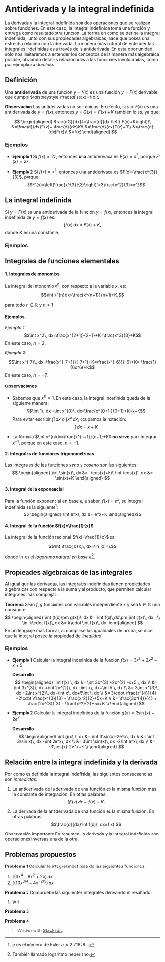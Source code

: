 # Antiderivada y la integral indefinida

La derivada y la integral indefinida son dos operaciones que se realizan sobre funciones. En este caso, la integral indefinida toma una función y entrega como resultado otra función. La forma en cómo se define la integral indefinida, junto con sus propiedades algebraicas, hace que posea una estrecha relación con la derivada. La manera más natural de entender las integrales indefinidas es a través de la antiderivada. En esta oportunidad, sólo nos limitaremos a entender los conceptos de la manera más algebraica posible, obviando detalles relacionados a las funciones involucradas, como por ejemplo su *dominio*.

## Definición
Una **antiderivada** de una función $y=f(x)$ es una función $y=F(x)$ derivable que cumple $\displaystyle \frac{dF}{dx}=f(x)$

**Observación** Las antiderivadas no son únicas. En efecto, si $y=F(x)$ es una antiderivada de $y=f(x)$, entonces $y=G(x)=F(x)+K$ también lo es, ya que:

$$
\begin{aligned}
\frac{dG}{dx}&=\frac{d}{dx}\left( F(x)+K\right)\\
&=\frac{d}{dx}F(x)+ \frac{d}{dx}K\\
&=\frac{d}{dx}F(x)+0\\
&=\frac{d}{dx}F(x)\\
&=f(x)
\end{aligned}
$$


### Ejemplos

- **Ejemplo 1**  Si $f(x)=2x$, entonces **una** antiderivada es $F(x)=x^{2}$, porque $F'(x)=2x$.

- **Ejemplo 2**  Si $f(x)=x^3$, entonces una antiderivada es $F(x)=\frac{x^{3}}{3}$, porque:
$$F'(x)=\left(\frac{x^{3}}{3}\right)'=3\frac{x^2}{3}=x^2$$

## La integral indefinida

Si $y=F(x)$ es una antiderivada de la función $y=f(x)$, entonces la integral indefinida de $y=f(x)$ es:
$$\int f(x) \,dx=F(x)+K,$$
donde $K$ es una constante.

### Ejemplos

## Integrales de funciones elementales

#### 1. Integrales de monomios
La integral del monomio $x^n$, con respecto a la variable $x$, es:

$$\int x^{n}dx=\frac{x^{n+1}}{n+1}+K,$$

para todo $n\in \mathbb{R}$ y $n\neq 1$

#### Ejemplos.
*Ejemplo 1* 
$$\int  x^2\, dx=\frac{x^{2+1}}{2+1}+K=\frac{x^3}{3}+K$$ En este caso, $n=2$.

*Ejemplo 2.* 

 $$\int  x^{-7}\, dx=\frac{x^{-7+1}}{-7+1}+K=\frac{x^{-6}}{-6}+K=-\frac{1}{6x^6}+K$$ En este caso, $n=-7$.

#### Observaciones
* Sabemos que  $x^0=1$. En este caso, la integral indefinida queda de la siguiente manera:
$$\int 1\, dx =\int  x^{0}\, dx=\frac{x^{0+1}}{0+1}+K=x+K$$ Para evitar escribir $\int 1\, dx$ o $\int x^0\, dx$, ocupamos la notación: 
$$\int \,dx=x+K$$

* La fórmula $\int x^{n}dx=\frac{x^{n+1}}{n+1}+K$ **no sirve** para integrar $x^{-1}$, porque en este caso, $n=-1$. 
 
#### 2. Integrales de funciones trigonométricas

Las integrales de las funciones *seno* y *coseno* son las siguientes:
$$
\begin{aligned}
\int  \sin(x)\, dx &= -\cos(x)+K\\
\int  \cos(x)\, dx &= \sin(x)+K
\end{aligned}
$$

#### 3. Integral de la exponencial
Para la función exponencial en base $e$, a saber, $f(x)=e^x$, su integral indefinida es la siguiente[^1]:
$$
\begin{aligned}
\int e^x\, dx &= e^x+K
\end{aligned}$$

#### 4. Integral de la función $f(x)=\frac{1}{x}$

La integral de la función racional $f(x)=\frac{1}{x}$ es:

$$\int \frac{1}{x}\, dx=\ln |x|+K$$

donde $\ln$ es el *logaritmo natural en base* $e$[^2].
## Propieades algebraicas de las integrales

Al igual que las derivadas, las integrales indefinidas tienen propiedades algebraicas con respecto a la suma y al producto, que permiten calcular integrales más complejas:

**Teorema** Sean $f,\, g$ funciones con variables independiente $x$ y sea $k\in \mathbb{R}$ una constante:
$$		
\begin{aligned}
\int (f(x)\pm g(x))\, dx &= \int f(x)\,dx\pm \int g(x)\, dx , \\
\int k\cdot f(x)\, dx &= k\cdot \int f(x)\, dx.
\end{aligned}
$$
En un lenguaje más formal, al cumplirse las igualdades de arriba, se dice que la integral posee la propiedad de *linealidad*. 

### Ejemplos

* **Ejemplo 1** Calcular la integral indefinida de la función $f( x) =3x^{3} +2x^{2} -x+5$

  **Desarrollo**
$$
\begin{aligned}
	\int f(x) \, dx &= \int 3x^{3} +2x^{2} -x+5 \, dx \\
			 &= \int 3x^{3}\, dx +\int 2x^{2}\, dx -\int  x\, dx+\int 5 \, dx \\
			  &= 3\int x^{3}\, dx +2\int x^{2}\, dx -\int  x\, dx+5\int  \, dx \\
			  &= 3\cdot \frac{x^{4}}{4} +2\cdot  \frac{x^{3}}{3} -  \frac{x^2}{2}+5x+K \\
			  &=  \frac{3x^{4}}{4} + \frac{2x^{3}}{3} -  \frac{x^2}{2}+5x+K \\
\end{aligned}
$$

* **Ejemplo 2**  Calcular la integral indefinida de la función $g(x)=3\sin(x)-2e^x$

  **Desarrollo**
  $$
  \begin{aligned}
	\int g(x) \, dx &= \int 3\sin(x)-2e^x\, dx \\
			 &= \int 3\sin(x)\, dx -\int 2e^x\, dx  \\
			  &= 3\int \sin(x)\, dx -2\int e^x\, dx  \\
			  &= -3\cos(x)-2e^x+K \\
\end{aligned}
$$




## Relación entre la integral indefinida y la derivada

Por como es definida la integral indefinida, las siguientes consecuencias son *inmediatas*:

1. La antiderivada de la derivada de una función es la misma función más la constante de integración. En otras palabras: $$\int f'(x)\, dx=f(x)+K.$$

2. La derivada de la antiderivada de una función es la misma función. En otras palabras: $$\frac{d}{dx}\int f(x)\, dx=f(x).$$

Observación importante En resumen, la derivada y la integral indefinida son operaciones inversas una de la otra.

## Problemas propuestos 

**Problema 1** Calcular la integral indefinida de las siguientes funciones:
1. $\int (3x^4-8x^2+2x)\, dx$
2. $\int (10x^{3/4}-4x^{-2/5})\, dx$

**Problema 2** Compruebe las siguientes integrales derivando el resultado:

1. \int 

**Problema 3** 

**Problema 4** 

[^1]: $e$ es el número de Euler $e=2.71828...$
[^2]: También llamado logaritmo neperiano.


> Written with [StackEdit](https://stackedit.io/).



<!--stackedit_data:
eyJoaXN0b3J5IjpbLTE3ODQxNDc1OSwtMzY5MjQ5NzExLC01MT
I5NzUyNDcsLTQyMjI2NzUwOCw2MzgyMTA4NzIsLTExOTczMjI0
NTMsOTg1MzczMzAyLDE5NDUxNzQ4NzgsLTIwNzk5NTk3NSwtMT
Q0NTU4MzA3MywtMjE0NDA0NzgxOF19
-->